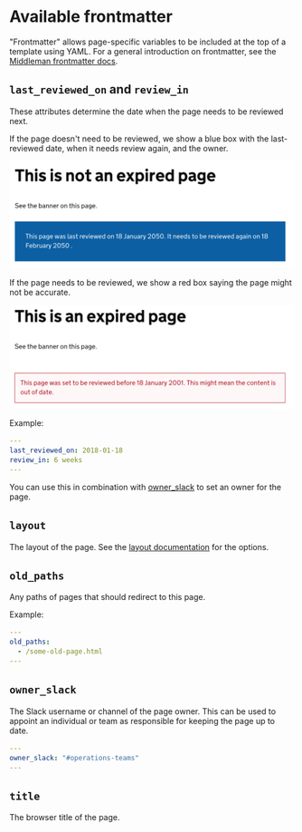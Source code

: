 # Available frontmatter

"Frontmatter" allows page-specific variables to be included at the top of a template using YAML. For a general introduction on frontmatter, see the [Middleman frontmatter docs][mm].

## `last_reviewed_on` and `review_in`

These attributes determine the date when the page needs to be reviewed next.

If the page doesn't need to be reviewed, we show a blue box with the last-reviewed date, when it needs review again, and the owner.

![](not-expired-page.png)

If the page needs to be reviewed, we show a red box saying the page might not be accurate.

![](expired-page.png)

Example:

```yaml
---
last_reviewed_on: 2018-01-18
review_in: 6 weeks
---
```

You can use this in combination with [owner_slack](#owner-slack) to set an owner for the page.

## `layout`

The layout of the page. See the [layout documentation](layouts.md) for the options.

## `old_paths`

Any paths of pages that should redirect to this page.

Example:

```yaml
---
old_paths:
  - /some-old-page.html
---
```

## `owner_slack`

The Slack username or channel of the page owner. This can be used to appoint an individual or team as responsible for keeping the page up to date.

```yaml
---
owner_slack: "#operations-teams"
---
```

## `title`

The browser title of the page.

[mm]: https://middlemanapp.com/basics/frontmatter
